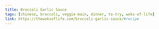 ```yaml
---
title: Broccoli Garlic Sauce
tags: [chinese, broccoli, veggie-main, dinner, to-try, woks-of-life]
link: https://thewoksoflife.com/broccoli-garlic-sauce/#recipe
---
```


